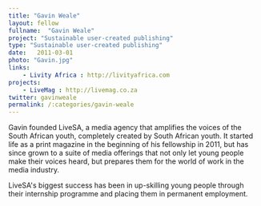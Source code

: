 ```yaml
---
title: "Gavin Weale"
layout: fellow 
fullname:  "Gavin Weale"
project: "Sustainable user-created publishing"
type: "Sustainable user-created publishing"
date:   2011-03-01
photo: "Gavin.jpg"
links: 
    - Livity Africa : http://livityafrica.com
projects:
    - LiveMag : http://livemag.co.za
twitter: gavinweale
permalink: /:categories/gavin-weale
---
```

Gavin founded LiveSA, a media agency that amplifies the voices of the South African youth, completely created by South African youth. It started life as a print magazine in the beginning of his fellowship in 2011, but has since grown to a suite of media offerings that not only let young people make their voices heard, but prepares them for the world of work in the media industry.

LiveSA's biggest success has been in up-skilling young people through their internship programme and placing them in permanent employment.

